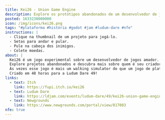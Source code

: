 ```yaml
---
title: Kei26 - Union Game Engine
description: Explore os protótipos abandonados de um desenvolvedor de jogos amador.
posted: 1633230000000
icon: /img/icons/kei26.png
tags: "#plataforma #história #godot #jam #ludum-dare #nfe"
instructions: |
  - Clique na thumbnail de um projeto para jogá-lo.
  - Setas para andar e pular.
  - Pule na cabeça dos inimigos.
  - Colete moedas.
about: |
  Kei26 é um jogo experimental sobre um desenvolvedor de jogos amador.
  Explore projetos abandonados e descubra mais sobre quem é seu criador.
  Às vezes esse jogo é mais um walking simulator do que um jogo de plataforma, mas a minha intenção com ele era tentar contar uma história de um jeito não-convencional.
  Criado em 48 horas para a Ludum Dare 49!
links:
  - text: Itch
    link: https://fupi.itch.io/kei26
  - text: Ludum Dare
    link: https://ldjam.com/events/ludum-dare/49/kei26-union-game-engine
  - text: Newgrounds
    link: https://www.newgrounds.com/portal/view/817083
nfe: true
---
```


<itch url="https://itch.io/embed-upload/4813211?color=1c1930"></itch>
